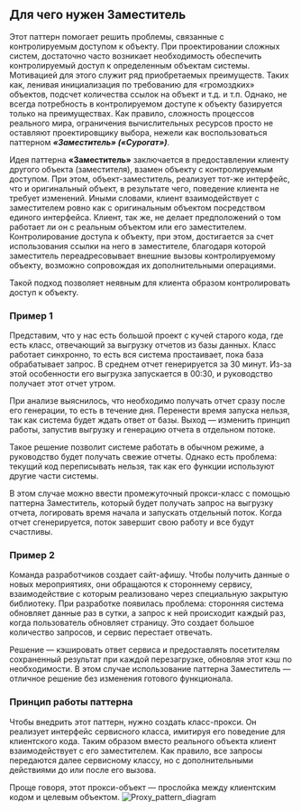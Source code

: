 ## Для чего нужен Заместитель
Этот паттерн помогает решить проблемы, связанные с контролируемым доступом к объекту.
При проектировании сложных систем, достаточно часто возникает необходимость обеспечить
контролируемый доступ к определенным объектам системы. Мотивацией для этого служит ряд
приобретаемых преимуществ. Таких как, ленивая инициализация по требованию для 
«громоздких» объектов, подсчет количества ссылок на объект и т.д. и т.п. Однако, 
не всегда потребность в контролируемом доступе к объекту базируется только на 
преимуществах. Как правило, сложность процессов реального мира, ограничения 
вычислительных ресурсов просто не оставляют проектировщику выбора, нежели как 
воспользоваться паттерном ***«Заместитель» («Сурогат»)***.

Идея паттерна **«Заместитель»** заключается в предоставлении клиенту другого объекта 
(заместителя), взамен объекту с контролируемым доступом. При этом, объект-заместитель,
реализует тот-же интерфейс, что и оригинальный объект, в результате чего, поведение
клиента не требует изменений. Иными словами, клиент взаимодействует с заместителем 
ровно как с оригинальным объектом посредством единого интерфейса. Клиент, так же, 
не делает предположений о том работает ли он с реальным объектом или его заместителем. 
Контролирование доступа к объекту, при этом, достигается за счет использования 
ссылки на него в заместителе, благодаря которой заместитель переадресовывает 
внешние вызовы контролируемому объекту, возможно сопровождая их дополнительными 
операциями.

Такой подход позволяет неявным для клиента образом контролировать доступ к объекту.
### Пример 1
Представим, что у нас есть большой проект с кучей старого кода, где есть класс, 
отвечающий за выгрузку отчетов из базы данных. Класс работает синхронно, то есть вся 
система простаивает, пока база обрабатывает запрос. В среднем отчет генерируется 
за 30 минут. Из-за этой особенности его выгрузка запускается в 00:30, и руководство 
получает этот отчет утром.

При анализе выяснилось, что необходимо получать отчет сразу после его генерации, 
то есть в течение дня. Перенести время запуска нельзя, так как система будет ждать 
ответ от базы. Выход — изменить принцип работы, запустив выгрузку и генерацию отчета
в отдельном потоке.

Такое решение позволит системе работать в обычном режиме, а руководство будет 
получать свежие отчеты. Однако есть проблема: текущий код переписывать нельзя, 
так как его функции используют другие части системы.

В этом случае можно ввести промежуточный прокси-класс с помощью паттерна Заместитель,
который будет получать запрос на выгрузку отчета, логировать время начала и 
запускать отдельный поток. Когда отчет сгенерируется, поток завершит свою работу 
и все будут счастливы.
### Пример 2
Команда разработчиков создает сайт-афишу. Чтобы получить данные о новых мероприятиях,
они обращаются к стороннему сервису, взаимодействие с которым реализовано через 
специальную закрытую библиотеку. При разработке появилась проблема: сторонняя система
обновляет данные раз в сутки, а запрос к ней происходит каждый раз, когда 
пользователь обновляет страницу. Это создает большое количество запросов, и сервис 
перестает отвечать.

Решение — кэшировать ответ сервиса и предоставлять посетителям сохраненный результат 
при каждой перезагрузке, обновляя этот кэш по необходимости. В этом случае 
использование паттерна Заместитель — отличное решение без изменения готового 
функционала.
### Принцип работы паттерна
Чтобы внедрить этот паттерн, нужно создать класс-прокси. Он реализует интерфейс 
сервисного класса, имитируя его поведение для клиентского кода. Таким образом вместо
реального объекта клиент взаимодействует с его заместителем. Как правило, все запросы
передаются далее сервисному классу, но с дополнительными действиями до или после его 
вызова.

Проще говоря, этот прокси-объект — прослойка между клиентским кодом и целевым объектом.
![Proxy_pattern_diagram](https://upload.wikimedia.org/wikipedia/commons/thumb/7/75/Proxy_pattern_diagram.svg/1200px-Proxy_pattern_diagram.svg.png "Proxy_pattern_diagram")
